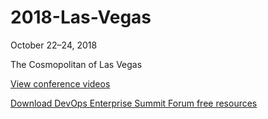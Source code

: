 # 2018-Las-Vegas

October 22–24, 2018

The Cosmopolitan of Las Vegas

<a href="http://bit.ly/itrevvideos">View conference videos</a>

<a href="https://itrevolution.com/devops-books/">Download DevOps Enterprise Summit Forum free resources</a>

